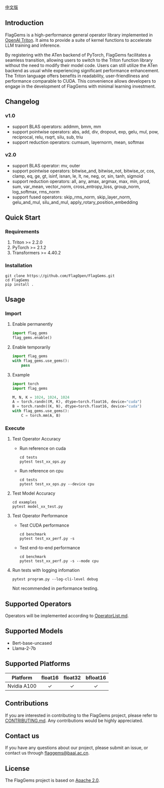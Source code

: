 [中文版](https://github.com/FlagOpen/FlagGems/blob/master/README_cn.md)

## Introduction

FlagGems is a high-performance general operator library implemented in [OpenAI Triton](https://github.com/openai/triton). It aims to provide a suite of kernel functions to accelerate LLM training and inference.  

By registering with the ATen backend of PyTorch, FlagGems facilitates a seamless transition, allowing users to switch to the Triton function library without the need to modify their model code. Users can still utilize the ATen backend as usual while experiencing significant performance enhancement. The Triton language offers benefits in readability, user-friendliness and performance comparable to CUDA. This convenience allows developers to engage in the development of FlagGems with minimal learning investment.  


## Changelog

### v1.0
- support BLAS operators: addmm, bmm, mm  
- support pointwise operators: abs, add, div, dropout, exp, gelu, mul, pow, reciprocal, relu, rsqrt, silu, sub, triu  
- support reduction operators: cumsum, layernorm, mean, softmax  

### v2.0
- support BLAS operator: mv, outer  
- support pointwise operators: bitwise_and, bitwise_not, bitwise_or, cos, clamp, eq, ge, gt, isinf, isnan, le, lt, ne, neg, or, sin, tanh, sigmoid  
- support reduction operators: all, any, amax, argmax, max, min, prod, sum, var_mean, vector_norm, cross_entropy_loss, group_norm, log_softmax, rms_norm  
- support fused operators: skip_rms_norm, skip_layer_norm, gelu_and_mul, silu_and_mul, apply_rotary_position_embedding  

## Quick Start

### Requirements

1. Triton >= 2.2.0  
2. PyTorch >= 2.1.2  
3. Transformers >= 4.40.2  

### Installation  

```shell
git clone https://github.com/FlagOpen/FlagGems.git
cd FlagGems
pip install .
```

## Usage  

### Import

1. Enable permanently  
    ```python
    import flag_gems
    flag_gems.enable()
    ```

2. Enable temporarily  
    ```python
    import flag_gems
    with flag_gems.use_gems():
        pass
    ```

3. Example  
    ```python
    import torch
    import flag_gems

    M, N, K = 1024, 1024, 1024
    A = torch.randn((M, K), dtype=torch.float16, device="cuda")
    B = torch.randn((K, N), dtype=torch.float16, device="cuda")
    with flag_gems.use_gems():
        C = torch.mm(A, B)
    ```

### Execute

1. Test Operator Accuracy  
    - Run reference on cuda  
        ```shell
        cd tests
        pytest test_xx_ops.py
        ```
    - Run reference on cpu  
        ```shell
        cd tests
        pytest test_xx_ops.py --device cpu
        ```

2. Test Model Accuracy  
    ```shell
    cd examples
    pytest model_xx_test.py
    ```

3. Test Operator Performance  
    - Test CUDA performance  
        ```shell
        cd benchmark
        pytest test_xx_perf.py -s
        ```
    - Test end-to-end performance  
        ```shell
        cd benchmark
        pytest test_xx_perf.py -s --mode cpu
        ```

4. Run tests with logging infomation  
    ```shell
    pytest program.py --log-cli-level debug
    ```
    Not recommended in performance testing.  

## Supported Operators

Operators will be implemented according to [OperatorList.md](https://github.com/FlagOpen/FlagGems/blob/master/OperatorList.md).

## Supported Models

- Bert-base-uncased  
- Llama-2-7b  

## Supported Platforms

| Platform | float16 | float32 | bfloat16 |
| :---: | :---: | :---: | :---: |
| Nvidia A100 | ✓ | ✓ | ✓ |

## Contributions

If you are interested in contributing to the FlagGems project, please refer to [CONTRIBUTING.md](https://github.com/FlagOpen/FlagGems/blob/master/CONTRIBUTING.md). Any contributions would be highly appreciated.

## Contact us

If you have any questions about our project, please submit an issue, or contact us through <a href="mailto:flaggems@baai.ac.cn">flaggems@baai.ac.cn</a>.

## License

The FlagGems project is based on [Apache 2.0](https://github.com/FlagOpen/FlagGems/blob/master/LICENSE).
